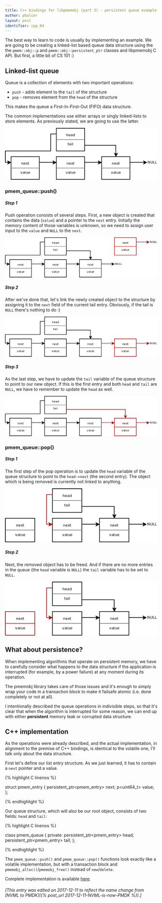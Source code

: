```yaml
---
title: C++ bindings for libpmemobj (part 3) - persistent queue example
author: pbalcer
layout: post
identifier: cpp_04
---
```


The best way to learn to code is usually by implementing an example. We are going
to be creating a linked-list based queue data structure using the the
`pmem::obj::p` and `pmem::obj::persistent_ptr` classes and libpmemobj C API. But
first, a little bit of CS 101 :)

## Linked-list queue

Queue is a collection of elements with two important operations:

* `push` - adds element to the `tail` of the structure
* `pop` - removes element from the `head` of the structure

This makes the queue a First-In-First-Out (FIFO) data structure.

The common implementations use either arrays or singly linked-lists to store
elements. As previously stated, we are going to use the latter.

![queue_0](/assets/queue_0.png)

### pmem_queue::push()

##### Step 1

Push operation consists of several steps. First, a new object is created that
contains the data (`value`) and a pointer to the `next` entry. Initially the
memory content of those variables is unknown, so we need to assign user input
to the `value` and `NULL` to the `next`.

![queue_1](/assets/queue_1.png)

##### Step 2

After we've done that, let's link the newly created object to the structure
by assigning it to the `next` field of the current tail entry. Obviously, if the
tail is `NULL` there's nothing to do :)

![queue_1_1](/assets/queue_1_1.png)

##### Step 3

As the last step, we have to update the `tail` variable of the queue structure to
point to our new object. If this is the first entry and both `head` and `tail` are `NULL`,
we have to remember to update the `head` as well.

![queue_1_2](/assets/queue_1_2.png)

### pmem_queue::pop()

##### Step 1

The first step of the pop operation is to update the `head` variable of the queue
structure to point to the `head->next` (the second entry). The object which is
being removed is currently not linked to anything.

![queue_1_2](/assets/queue_2.png)

##### Step 2

Next, the removed object has to be freed. And if there are no more entries in
the queue (the `head` variable is `NULL`) the `tail` variable has to be set to `NULL`.

![queue_1_2](/assets/queue_2_1.png)

## What about persistence?

When implementing algorithms that operate on persistent memory, we have to
carefully consider what happens to the data structure if the application is
interrupted (for example, by a power failure) at any moment during its operation.

The pmemobj library takes care of those issues and it's enough to simply wrap
your code in a transaction block to make it failsafe atomic (i.e. done completely or
not at all).

I intentionally described the queue operations in indivisible steps, so that it's
clear that when the algorithm is interrupted for some reason, we can end up
with either **persistent** memory leak or corrupted data structure.

## C++ implementation

As the operations were already described, and the actual implementation, in
alignment to the premise of C++ bindings, is identical to the volatile one, I'll
talk only about the data structure.

First let's define our list entry structure. As we just learned, it has to
contain a `next` pointer and a value.

{% highlight C linenos %}

struct pmem_entry {
	persistent_ptr<pmem_entry> next;
	p<uint64_t> value;
};

{% endhighlight %}

Our queue structure, which will also be our root object, consists of two fields:
`head` and `tail`:

{% highlight C linenos %}

class pmem_queue {
private:
	persistent_ptr<pmem_entry> head;
	persistent_ptr<pmem_entry> tail;
};

{% endhighlight %}

The `pmem_queue::push()` and `pmem_queue::pop()` functions look exactly like a
volatile implementation, but with a transaction block and
`pmemobj_alloc()`/`pmemobj_free()` instead of `new`/`delete`.

Complete implementation is available
[here](https://github.com/pmem/pmdk/tree/master/src/examples/libpmemobj++/queue/queue.cpp).

###### [This entry was edited on 2017-12-11 to reflect the name change from [NVML to PMDK]({% post_url 2017-12-11-NVML-is-now-PMDK %}).]

